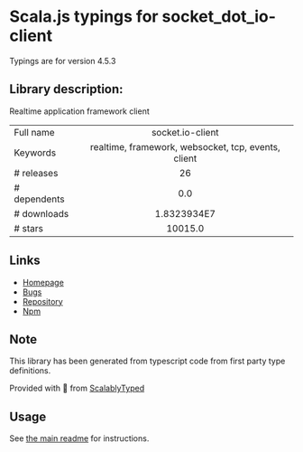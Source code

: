 
# Scala.js typings for socket_dot_io-client

Typings are for version 4.5.3

## Library description:
Realtime application framework client

|                    |                 |
| ------------------ | :-------------: |
| Full name          | socket.io-client |
| Keywords           | realtime, framework, websocket, tcp, events, client |
| # releases         | 26 |
| # dependents       | 0.0 |
| # downloads        | 1.8323934E7 |
| # stars            | 10015.0 |

## Links
- [Homepage](https://github.com/socketio/socket.io-client#readme)
- [Bugs](https://github.com/socketio/socket.io-client/issues)
- [Repository](https://github.com/socketio/socket.io-client)
- [Npm](https://www.npmjs.com/package/socket.io-client)
    


## Note
This library has been generated from typescript code from first party type definitions.

Provided with :purple_heart: from [ScalablyTyped](https://github.com/oyvindberg/ScalablyTyped)

## Usage
See [the main readme](../../readme.md) for instructions.


